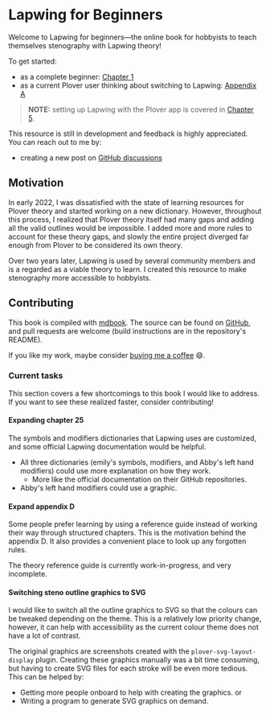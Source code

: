 # Lapwing for Beginners

Welcome to Lapwing for beginners—the online book for hobbyists to teach themselves stenography with Lapwing theory!

To get started:

* as a complete beginner: [Chapter 1](Chapter-01.md)
* as a current Plover user thinking about switching to Lapwing: [Appendix A](Appendix-A.md)

> **NOTE:** setting up Lapwing with the Plover app is covered in [Chapter 5](Chapter-05.md).

This resource is still in development and feedback is highly appreciated. You can reach out to me by:

* creating a new post on [GitHub discussions](https://github.com/aerickt/lapwing-for-beginners/discussions/new/choose)

## Motivation

In early 2022, I was dissatisfied with the state of learning resources for Plover theory and started working on a new dictionary. However, throughout this process, I realized that Plover theory itself had many gaps and adding all the valid outlines would be impossible. I added more and more rules to account for these theory gaps, and slowly the entire project diverged far enough from Plover to be considered its own theory.

Over two years later, Lapwing is used by several community members and is a regarded as a viable theory to learn. I created this resource to make stenography more accessible to hobbyists.

## Contributing

This book is compiled with [mdbook](https://rust-lang.github.io/mdBook/). The source can be found on [GitHub](https://github.com/aerickt/lapwing-for-beginners), and pull requests are welcome (build instructions are in the repository's README).

If you like my work, maybe consider [buying me a coffee](https://www.paypal.com/donate/?hosted_button_id=VNMUULBPTQGMC) 😄.

### Current tasks

This section covers a few shortcomings to this book I would like to address. If you want to see these realized faster, consider contributing!

#### Expanding chapter 25

The symbols and modifiers dictionaries that Lapwing uses are customized, and some official Lapwing documentation would be helpful.

* All three dictionaries (emily's symbols, modifiers, and Abby's left hand modifiers) could use more explanation on how they work.
   * More like the official documentation on their GitHub repositories.
* Abby's left hand modifiers could use a graphic.

#### Expand appendix D

Some people prefer learning by using a reference guide instead of working their way through structured chapters. This is the motivation behind the appendix D. It also provides a convenient place to look up any forgotten rules.

The theory reference guide is currently work-in-progress, and very incomplete.

#### Switching steno outline graphics to SVG

I would like to switch all the outline graphics to SVG so that the colours can be tweaked depending on the theme. This is a relatively low priority change, however, it can help with accessibility as the current colour theme does not have a lot of contrast.

The original graphics are screenshots created with the `plover-svg-layout-display` plugin. Creating these graphics manually was a bit time consuming, but having to create SVG files for each stroke will be even more tedious. This can be helped by:

* Getting more people onboard to help with creating the graphics.
or
* Writing a program to generate SVG graphics on demand.
